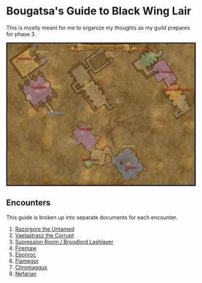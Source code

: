 # Bougatsa's Guide to Black Wing Lair

This is mostly meant for me to organize my thoughts as my guild prepares for phase 3.

![map](./images/bwl-map.png)

## Encounters

This guide is broken up into separate documents for each encounter.

1. [Razorgore the Untamed](./razorgore.md)
1. [Vaelastrasz the Corrupt](./vaelastrasz.md)
1. [Supression Room / Broodlord Lashlayer](./bloodlord.md)
1. [Firemaw](./firemaw.md)
1. [Ebonroc](./ebonroc.md)
1. [Flamegor](./flamegor.md)
1. [Chromaggus](./chromaggus.md)
1. [Nefarian](./nefarian.md)
